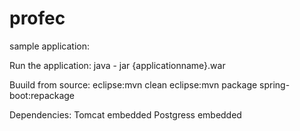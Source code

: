 # profec
sample application:



Run the application:
java - jar {applicationname}.war



Buuild from source:
eclipse:mvn  clean
eclipse:mvn package spring-boot:repackage




Dependencies:
Tomcat embedded
Postgress embedded





